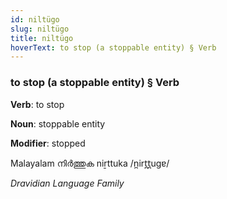 ```yaml
---
id: niltügo
slug: niltügo
title: niltügo
hoverText: to stop (a stoppable entity) § Verb
---
```


### to stop (a stoppable entity) § Verb

**Verb**: to stop

**Noun**: stoppable entity

**Modifier**: stopped

Malayalam നിർത്തുക niṟttuka /n̪irt̪t̪uɡɐ/

*Dravidian Language Family*